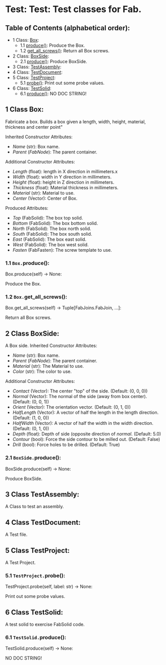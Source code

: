 # Test: Test: Test classes for Fab.

## Table of Contents (alphabetical order):

* 1 Class: [Box](#test--box):
  * 1.1 [produce()](#test----produce): Produce the Box.
  * 1.2 [get_all_screws()](#test----get-all-screws): Return all Box screws.
* 2 Class: [BoxSide](#test--boxside):
  * 2.1 [produce()](#test----produce): Produce BoxSide.
* 3 Class: [TestAssembly](#test--testassembly):
* 4 Class: [TestDocument](#test--testdocument):
* 5 Class: [TestProject](#test--testproject):
  * 5.1 [probe()](#test----probe): Print out some probe values.
* 6 Class: [TestSolid](#test--testsolid):
  * 6.1 [produce()](#test----produce): NO DOC STRING!

## <a name="test--box"></a>1 Class Box:

Fabricate  a box.
Builds a box given a length, width, height, material, thickness and center point"

Inherited Constructor Attributes:
* *Name* (str): Box name.
* *Parent* (*FabNode*): The parent container.

Additional Constructor Attributes:
* *Length* (float): length in X direction in millimeters.x
* *Width* (float): width in Y direction in millimeters.
* *Height* (float): height in Z direction in millimeters.
* *Thickness* (float): Material thickness in millimeters.
* *Material* (str): Material to use.
* *Center* (Vector): Center of Box.

Produced Attributes:
* *Top* (FabSolid): The box top solid.
* *Bottom* (FabSolid): The box bottom solid.
* *North* (FabSolid): The box north solid.
* *South* (FabSolid): The box south solid.
* *East* (FabSolid): The box east solid.
* *West* (FabSolid): The box west solid.
* *Fasten* (FabFasten): The screw template to use.

### <a name="test----produce"></a>1.1 `Box.`produce():

Box.produce(self) -> None:

Produce the Box.

### <a name="test----get-all-screws"></a>1.2 `Box.`get_all_screws():

Box.get_all_screws(self) -> Tuple[FabJoins.FabJoin, ...]:

Return all Box screws.


## <a name="test--boxside"></a>2 Class BoxSide:

A Box side.
Inherited Constructor Attributes:
* *Name* (str): Box name.
* *Parent* (*FabNode*): The parent container.
* *Material* (str): The Material to use.
* *Color* (str): The color to use.

Additional Constructor Attributes:
* *Contact* (Vector):
   The center "top" of the side.  (Default: (0, 0, 0))
* *Normal* (Vector):
  The normal of the side (away from box center). (Default: (0, 0, 1))
* *Orient* (Vector):
  The orientation vector.  (Default: (0, 1, 0))
* *HalfLength* (Vector):
  A vector of half the length in the length direction. (Default: (1, 0, 0))
* *HalfWidth* (Vector):
  A vector of half the width in the width direction.  (Default: (0, 1, 0))
* *Depth* (float):
  Depth of side (opposite direction of *normal*.  (Default: 5.0)
* *Contour* (bool):
  Force the side contour to be milled out. (Default: False)
* *Drill* (bool):
  Force holes to be drilled. (Default: True)

### <a name="test----produce"></a>2.1 `BoxSide.`produce():

BoxSide.produce(self) -> None:

Produce BoxSide.


## <a name="test--testassembly"></a>3 Class TestAssembly:

A Class to test an assembly.


## <a name="test--testdocument"></a>4 Class TestDocument:

A Test file.


## <a name="test--testproject"></a>5 Class TestProject:

A Test Project.

### <a name="test----probe"></a>5.1 `TestProject.`probe():

TestProject.probe(self, label: str) -> None:

Print out some probe values.


## <a name="test--testsolid"></a>6 Class TestSolid:

A test solid to exercise FabSolid code.

### <a name="test----produce"></a>6.1 `TestSolid.`produce():

TestSolid.produce(self) -> None:

NO DOC STRING!



